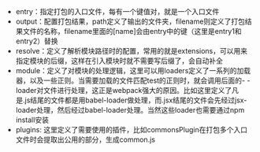 - entry：指定打包的入口文件，每有一个键值对，就是一个入口文件
- output：配置打包结果，path定义了输出的文件夹，filename则定义了打包结果文件的名称，filename里面的[name]会由entry中的键（这里是entry1和entry2）替换
- resolve：定义了解析模块路径时的配置，常用的就是extensions，可以用来指定模块的后缀，这样在引入模块时就不需要写后缀了，会自动补全
- module：定义了对模块的处理逻辑，这里可以用loaders定义了一系列的加载器，以及一些正则。当需要加载的文件匹配test的正则时，就会调用后面的- - loader对文件进行处理，这正是webpack强大的原因。比如这里定义了凡是.js结尾的文件都是用babel-loader做处理，而.jsx结尾的文件会先经过jsx-loader处理，然后经过babel-loader处理。当然这些loader也需要通过npm install安装
- plugins: 这里定义了需要使用的插件，比如commonsPlugin在打包多个入口文件时会提取出公用的部分，生成common.js
